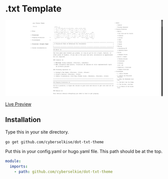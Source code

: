 # .txt Template

![Screenshot of the single page example.](example.png)

[Live Preview](https://dot-txt-theme.netlify.app/)

## Installation

Type this in your site directory.

`go get github.com/cyberselkise/dot-txt-theme`

Put this in your config.yaml or hugo.yaml file. This path should be at the top.

```yaml
module:
  imports:
    - path: github.com/cyberselkie/dot-txt-theme
```
